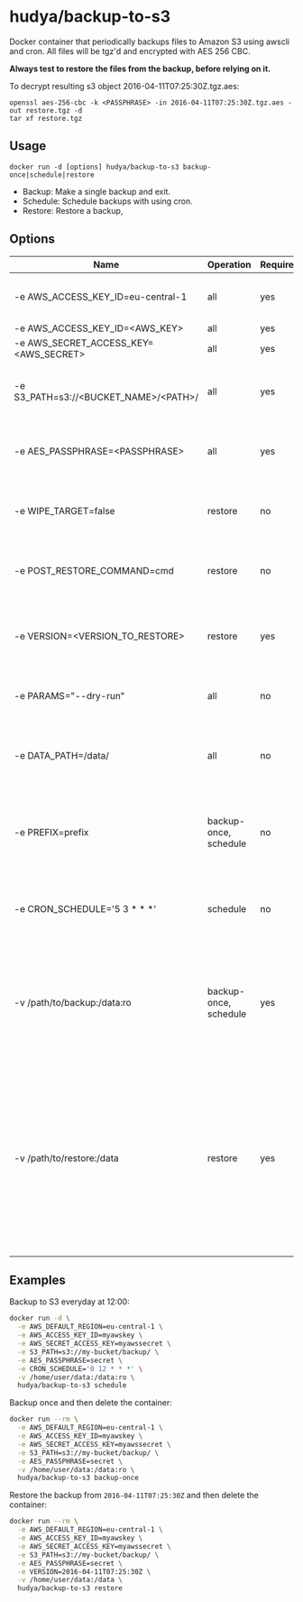 # hudya/backup-to-s3

Docker container that periodically backups files to Amazon S3 using awscli and cron.
All files will be tgz'd and encrypted with AES 256 CBC.

**Always test to restore the files from the backup, before relying on it.**


To decrypt resulting s3 object 2016-04-11T07:25:30Z.tgz.aes:
 
 ```
openssl aes-256-cbc -k <PASSPHRASE> -in 2016-04-11T07:25:30Z.tgz.aes -out restore.tgz -d
tar xf restore.tgz
```

## Usage

```
docker run -d [options] hudya/backup-to-s3 backup-once|schedule|restore
```

* Backup: Make a single backup and exit.
* Schedule: Schedule backups with using cron. 
* Restore: Restore a backup, 

## Options

| Name                                                | Operation        | Required | Description |
| -------------------------------------------------  | ----------------- | --------- | --------------------------- |
| -e AWS_ACCESS_KEY_ID=eu-central-1                  | all                   | yes |  Endpoint region (ideally where bucket is located)  |
| -e AWS_ACCESS_KEY_ID=&lt;AWS_KEY&gt;               | all                   | yes |  Your AWS key  |
| -e AWS_SECRET_ACCESS_KEY=&lt;AWS_SECRET&gt;        | all                   | yes | Your AWS secret |
| -e S3_PATH=s3://&lt;BUCKET_NAME&gt;/&lt;PATH&gt;/  | all                   | yes | S3 Bucket name and path. Should end with trailing slash. | 
| -e AES_PASSPHRASE=&lt;PASSPHRASE&gt;               | all                   | yes | Passphrase to generate AES-256-CBC encryption keys with. 
| -e WIPE_TARGET=false                               | restore               | no | Delete contents of target directory before restoring.
| -e POST_RESTORE_COMMAND=cmd                        | restore               | no | Command to run (in the container) after successfully restoring.
| -e VERSION=&lt;VERSION_TO_RESTORE&gt;              | restore               | yes | The version to restore, must be the full s3 object name without the `tgz.aes` suffix. | 
| -e PARAMS="--dry-run"                              | all                   | no  | Parameters to pass to the s3 command. [(full list here)](http://docs.aws.amazon.com/cli/latest/reference/s3/cp.html) | 
| -e DATA_PATH=/data/                                | all                   | no  | Container's data folder. Default is `/data/`. Should end with trailing slash. | 
| -e PREFIX=prefix                                   | backup-once, schedule | no  | Prefix to encrypted tgz file name. The basename is a date stamp with a tgz.aes suffix | 
| -e CRON_SCHEDULE='5 3 \* \* \*'                    | schedule              | no  | Specifies when cron job runs, see [format](http://en.wikipedia.org/wiki/Cron). Default is 5 3 \* \* \*, runs every night at 03:05 |
| -v /path/to/backup:/data:ro                        | backup-once, schedule | yes | Mount target local folder to container's data folder. Content of this folder will be tar:ed, encrypted and uploaded to the S3 bucket. | 
| -v /path/to/restore:/data                          | restore               | yes | Mount target local folder to container's data folder. The restored files from the S3 bucket will overwrite all files in the /path/to/restore folder. Note that the folder will not be emptied first, leaving any no overwritten files as is. |


## Examples
 
Backup to S3 everyday at 12:00:

```bash
docker run -d \
  -e AWS_DEFAULT_REGION=eu-central-1 \
  -e AWS_ACCESS_KEY_ID=myawskey \
  -e AWS_SECRET_ACCESS_KEY=myawssecret \
  -e S3_PATH=s3://my-bucket/backup/ \
  -e AES_PASSPHRASE=secret \
  -e CRON_SCHEDULE='0 12 * * *' \
  -v /home/user/data:/data:ro \
  hudya/backup-to-s3 schedule
```


Backup once and then delete the container:

```bash
docker run --rm \
  -e AWS_DEFAULT_REGION=eu-central-1 \
  -e AWS_ACCESS_KEY_ID=myawskey \
  -e AWS_SECRET_ACCESS_KEY=myawssecret \
  -e S3_PATH=s3://my-bucket/backup/ \
  -e AES_PASSPHRASE=secret \
  -v /home/user/data:/data:ro \
  hudya/backup-to-s3 backup-once
```

Restore the backup from `2016-04-11T07:25:30Z` and then delete the container:

```bash
docker run --rm \
  -e AWS_DEFAULT_REGION=eu-central-1 \
  -e AWS_ACCESS_KEY_ID=myawskey \
  -e AWS_SECRET_ACCESS_KEY=myawssecret \
  -e S3_PATH=s3://my-bucket/backup/ \
  -e AES_PASSPHRASE=secret \
  -e VERSION=2016-04-11T07:25:30Z \
  -v /home/user/data:/data \
  hudya/backup-to-s3 restore
```
